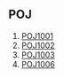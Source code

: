 ## POJ

1. [POJ1001](https://github.com/DavorWade/algorithm/blob/master/POJ/POJ/poj1001.cpp)
2. [POJ1002](https://github.com/DavorWade/algorithm/blob/master/POJ/POJ/poj1002.cpp)
3. [POJ1003](https://github.com/DavorWade/algorithm/blob/master/POJ/POJ/poj1003.cpp)
4. [POJ1006](https://github.com/DavorWade/algorithm/blob/master/POJ/POJ/POJ1006.cpp)
